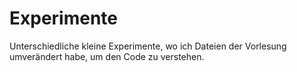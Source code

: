 # Experimente
Unterschiedliche kleine Experimente, wo ich Dateien der Vorlesung umverändert habe, um den Code zu verstehen. 
